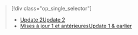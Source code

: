 > [!div class="op_single_selector"]
> * [<span data-ttu-id="4115d-101">Update 2</span><span class="sxs-lookup"><span data-stu-id="4115d-101">Update 2</span></span>](../articles/storsimple/storsimple-manage-jobs-u2.md)
> * [<span data-ttu-id="4115d-102">Mises à jour 1 et antérieures</span><span class="sxs-lookup"><span data-stu-id="4115d-102">Update 1 & earlier</span></span>](../articles/storsimple/storsimple-manage-jobs.md)
> 
> 

